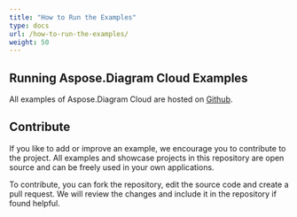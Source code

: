```yaml
---
title: "How to Run the Examples"
type: docs
url: /how-to-run-the-examples/
weight: 50
---
```


## **Running Aspose.Diagram Cloud Examples**
All examples of Aspose.Diagram Cloud are hosted on [Github](https://github.com/aspose-diagram-cloud).
## **Contribute**
If you like to add or improve an example, we encourage you to contribute to the project. All examples and showcase projects in this repository are open source and can be freely used in your own applications.

To contribute, you can fork the repository, edit the source code and create a pull request. We will review the changes and include it in the repository if found helpful.
